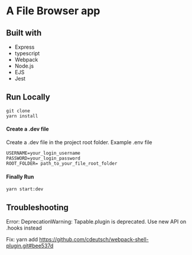# A File Browser app

## Built with
- Express 
- typescript
- Webpack
- Node.js
- EJS
- Jest

## Run Locally
```
git clone
yarn install
```

#### Create a .dev file 
Create a .dev file in the project root folder. Example .env file
```
USERNAME=your_login_username	
PASSWORD=your_login_password
ROOT_FOLDER= path_to_your_file_root_folder 
```
#### Finally Run
```
yarn start:dev
```

## Troubleshooting
Error: DeprecationWarning: Tapable.plugin is deprecated. Use new API on .hooks instead

Fix: yarn add https://github.com/cdeutsch/webpack-shell-plugin.git#bee537d